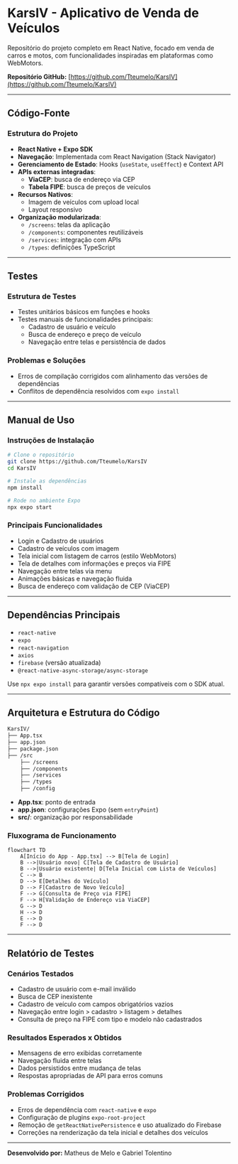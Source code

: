 # KarsIV - Aplicativo de Venda de Veículos

Repositório do projeto completo em React Native, focado em venda de carros e motos, com funcionalidades inspiradas em plataformas como WebMotors.

**Repositório GitHub:** [https://github.com/Tteumelo/KarsIV](https://github.com/Tteumelo/KarsIV)

---

## Código-Fonte

### Estrutura do Projeto

- **React Native + Expo SDK**
- **Navegação**: Implementada com React Navigation (Stack Navigator)
- **Gerenciamento de Estado**: Hooks (`useState`, `useEffect`) e Context API
- **APIs externas integradas**:
  - **ViaCEP**: busca de endereço via CEP
  - **Tabela FIPE**: busca de preços de veículos
- **Recursos Nativos**:
  - Imagem de veículos com upload local
  - Layout responsivo
- **Organização modularizada**:
  - `/screens`: telas da aplicação
  - `/components`: componentes reutilizáveis
  - `/services`: integração com APIs
  - `/types`: definições TypeScript

---

## Testes

### Estrutura de Testes

- Testes unitários básicos em funções e hooks
- Testes manuais de funcionalidades principais:
  - Cadastro de usuário e veículo
  - Busca de endereço e preço de veículo
  - Navegação entre telas e persistência de dados

### Problemas e Soluções

- Erros de compilação corrigidos com alinhamento das versões de dependências
- Conflitos de dependência resolvidos com `expo install`

---

## Manual de Uso

### Instruções de Instalação

```bash
# Clone o repositório
git clone https://github.com/Tteumelo/KarsIV
cd KarsIV

# Instale as dependências
npm install

# Rode no ambiente Expo
npx expo start
```

### Principais Funcionalidades

- Login e Cadastro de usuários
- Cadastro de veículos com imagem
- Tela inicial com listagem de carros (estilo WebMotors)
- Tela de detalhes com informações e preços via FIPE
- Navegação entre telas via menu
- Animações básicas e navegação fluida
- Busca de endereço com validação de CEP (ViaCEP)

---

## Dependências Principais

- `react-native`
- `expo`
- `react-navigation`
- `axios`
- `firebase` (versão atualizada)
- `@react-native-async-storage/async-storage`

Use `npx expo install` para garantir versões compatíveis com o SDK atual.

---

## Arquitetura e Estrutura do Código

```bash
KarsIV/
├── App.tsx
├── app.json
├── package.json
├── /src
    ├── /screens
    ├── /components
    ├── /services
    ├── /types
    ├── /config
```

- **App.tsx**: ponto de entrada
- **app.json**: configurações Expo (sem `entryPoint`)
- **src/**: organização por responsabilidade

### Fluxograma de Funcionamento

```mermaid
flowchart TD
    A[Início do App - App.tsx] --> B[Tela de Login]
    B -->|Usuário novo| C[Tela de Cadastro de Usuário]
    B -->|Usuário existente| D[Tela Inicial com Lista de Veículos]
    C --> B
    D --> E[Detalhes do Veículo]
    D --> F[Cadastro de Novo Veículo]
    F --> G[Consulta de Preço via FIPE]
    F --> H[Validação de Endereço via ViaCEP]
    G --> D
    H --> D
    E --> D
    F --> D
```

---

## Relatório de Testes

### Cenários Testados

- Cadastro de usuário com e-mail inválido
- Busca de CEP inexistente
- Cadastro de veículo com campos obrigatórios vazios
- Navegação entre login > cadastro > listagem > detalhes
- Consulta de preço na FIPE com tipo e modelo não cadastrados

### Resultados Esperados x Obtidos

- Mensagens de erro exibidas corretamente
- Navegação fluida entre telas
- Dados persistidos entre mudança de telas
- Respostas apropriadas de API para erros comuns

### Problemas Corrigidos

- Erros de dependência com `react-native` e `expo`
- Configuração de plugins `expo-root-project`
- Remoção de `getReactNativePersistence` e uso atualizado do Firebase
- Correções na renderização da tela inicial e detalhes dos veículos

---

**Desenvolvido por:** Matheus de Melo e Gabriel Tolentino

